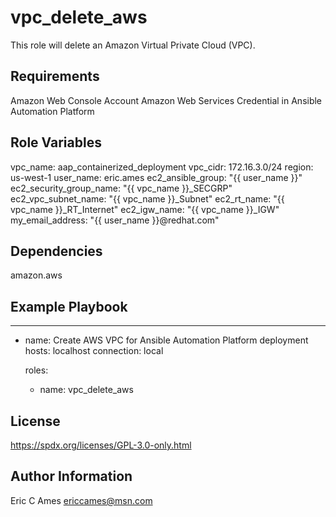 vpc_delete_aws
=========

This role will delete an Amazon Virtual Private Cloud (VPC).

Requirements
------------

Amazon Web Console Account
Amazon Web Services Credential in Ansible Automation Platform

Role Variables
--------------

vpc_name: aap_containerized_deployment
vpc_cidr: 172.16.3.0/24
region: us-west-1
user_name: eric.ames
ec2_ansible_group: "{{ user_name }}"
ec2_security_group_name: "{{ vpc_name }}_SECGRP"
ec2_vpc_subnet_name: "{{ vpc_name }}_Subnet"
ec2_rt_name: "{{ vpc_name }}_RT_Internet"
ec2_igw_name: "{{ vpc_name }}_IGW"
my_email_address: "{{ user_name }}@redhat.com"

Dependencies
------------

amazon.aws

Example Playbook
----------------

---
- name: Create AWS VPC for Ansible Automation Platform deployment
  hosts: localhost
  connection: local

  roles:

    - name: vpc_delete_aws

License
-------

https://spdx.org/licenses/GPL-3.0-only.html

Author Information
------------------

Eric C Ames
ericcames@msn.com
